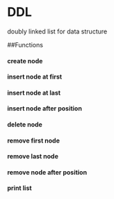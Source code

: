 # DDL
doubly linked list for data structure

##Functions
#### create node
#### insert node at first
#### insert node at last
#### insert node after position
#### delete node
#### remove first node
#### remove last node
#### remove node after position
#### print list
